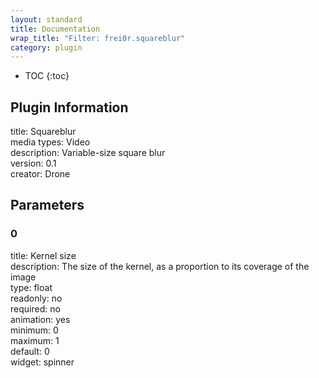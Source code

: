 ```yaml
---
layout: standard
title: Documentation
wrap_title: "Filter: frei0r.squareblur"
category: plugin
---
```

* TOC
{:toc}

## Plugin Information

title: Squareblur  
media types:
Video  
description: Variable-size square blur  
version: 0.1  
creator: Drone  

## Parameters

### 0

title: Kernel size    
description:
The size of the kernel, as a proportion to its coverage of the image  
type: float  
readonly: no  
required: no  
animation: yes  
minimum: 0  
maximum: 1  
default: 0  
widget: spinner  

